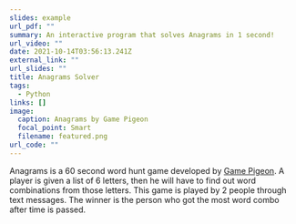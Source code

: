```yaml
---
slides: example
url_pdf: ""
summary: An interactive program that solves Anagrams in 1 second!
url_video: ""
date: 2021-10-14T03:56:13.241Z
external_link: ""
url_slides: ""
title: Anagrams Solver
tags:
  - Python
links: []
image:
  caption: Anagrams by Game Pigeon
  focal_point: Smart
  filename: featured.png
url_code: ""
---
```

Anagrams is a 60 second word hunt game developed by [Game Pigeon](http://gamepigeonapp.com/). A player is given a list of 6 letters, then he will have to find out word combinations from those letters. This game is played by 2 people through text messages. The winner is the person who got the most word combo after time is passed.[](https://i0.wp.com/mitrobe.com/wp-content/uploads/2020/07/20200703-180050.png?ssl=1)